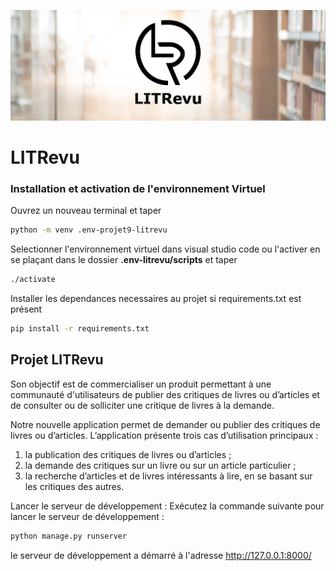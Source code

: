 ![image](./assets/images/LITrevu_banner.png)

# LITRevu

### Installation et activation de l'environnement Virtuel
Ouvrez un nouveau terminal et taper  
```bash
python -m venv .env-projet9-litrevu
```
Selectionner l'environnement virtuel dans visual studio code ou l'activer en se plaçant dans le dossier **.env-litrevu/scripts** et taper
```bash
./activate
```
Installer les dependances necessaires au projet si requirements.txt est présent
```bash
pip install -r requirements.txt
```


## Projet  LITRevu

Son objectif est de commercialiser un produit permettant à une communauté d'utilisateurs de publier des critiques de livres ou d’articles et de consulter ou de solliciter une critique de livres à la demande.

Notre nouvelle application permet de demander ou publier des critiques de livres ou d’articles. L’application présente trois cas d’utilisation principaux :

1. la publication des critiques de livres ou d’articles ;
2. la demande des critiques sur un livre ou sur un article particulier ;
3. la recherche d’articles et de livres intéressants à lire, en se basant sur les critiques des autres.




Lancer le serveur de développement :
Exécutez la commande suivante pour lancer le serveur de développement :

```bash
python manage.py runserver
```

le serveur de développement a démarré à l'adresse http://127.0.0.1:8000/

